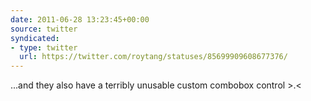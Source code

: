 ```yaml
---
date: 2011-06-28 13:23:45+00:00
source: twitter
syndicated:
- type: twitter
  url: https://twitter.com/roytang/statuses/85699909608677376/
---
```


...and they also have a terribly unusable custom combobox control &gt;.&lt;